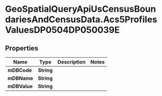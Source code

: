 # GeoSpatialQueryApiUsCensusBoundariesAndCensusData.Acs5ProfilesValuesDP0504DP050039E

## Properties

Name | Type | Description | Notes
------------ | ------------- | ------------- | -------------
**mDBCode** | **String** |  | 
**mDBName** | **String** |  | 
**mDBValue** | **String** |  | 


